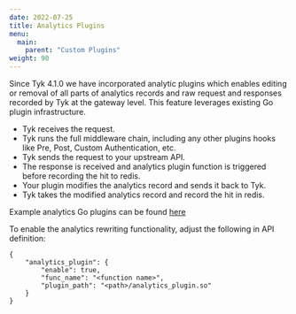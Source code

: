 ```yaml
---
date: 2022-07-25
title: Analytics Plugins
menu:
  main:
    parent: "Custom Plugins"
weight: 90
---
```


Since Tyk 4.1.0 we have incorporated analytic plugins which enables editing or removal of all parts of analytics records and raw request and responses recorded by Tyk at the gateway level. This feature leverages existing Go plugin infrastructure.

- Tyk receives the request.
- Tyk runs the full middleware chain, including any other plugins hooks like Pre, Post, Custom Authentication, etc.
- Tyk sends the request to your upstream API.
- The response is received and analytics plugin function is triggered before recording the hit to redis.
- Your plugin modifies the analytics record and sends it back to Tyk.
- Tyk takes the modified analytics record and record the hit in redis.

Example analytics Go plugins can be found [here](https://github.com/TykTechnologies/tyk/blob/master/test/goplugins/test_goplugin.go#L149)

To enable the analytics rewriting functionality, adjust the following in API definition:

```
{
    "analytics_plugin": {
        "enable": true,
        "func_name": "<function name>",
        "plugin_path": "<path>/analytics_plugin.so"
    }
}
```